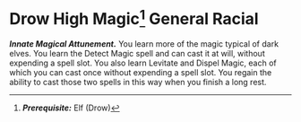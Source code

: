# Drow High Magic[^1] <span class="md-tag">General</span> <span class="md-tag">Racial</span>
***Innate Magical Attunement.*** You learn more of the magic typical of dark elves. You learn the Detect Magic spell and can cast it at will, without expending a spell slot. You also learn Levitate and Dispel Magic, each of which you can cast once without expending a spell slot. You regain the ability to cast those two spells in this way when you finish a long rest.

[^1]: ***Prerequisite:*** Elf (Drow)